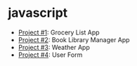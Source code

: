 # javascript

- [Project #1](https://project-1ne.netlify.app/): Grocery List App
- [Project #2](https://project-2wo.netlify.app/): Book Library Manager App
- [Project #3](https://project-3hree.netlify.app/): Weather App
- [Project #4](https://project-4our.netlify.app/): User Form
